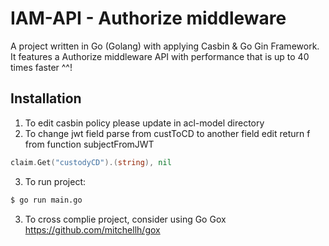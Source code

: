 
# IAM-API - Authorize middleware

A project written in Go (Golang) with applying Casbin & Go Gin Framework. It features a Authorize middleware API with performance that is up to 40 times faster ^^!
## Installation

1. To edit casbin policy please update in acl-model directory
2. To change jwt field parse from custToCD to another field edit return f from function subjectFromJWT
```go
claim.Get("custodyCD").(string), nil
```
3. To run project:
```sh
$ go run main.go
```
3. To cross complie project, consider using Go Gox https://github.com/mitchellh/gox